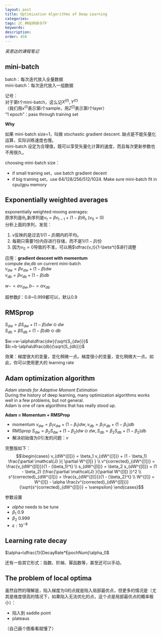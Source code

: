 ```yaml
---
layout: post
title: Optimization Algorithms of Deep Learning
categories:
tags: 2C_神经网络与TF
keywords:
description:
order: 450
---
```

*吴恩达的课程笔记*  

## mini-batch
batch：每次迭代放入全量数据  
mini-batch：每次迭代放入一组数据  

记号：  
对于第t个mini-batch，这么记$X^{\{ t \}},Y^{\{ t \}}$  
（我们用$x^{(i)}$表示第i个sample，用$Z^{[l]}$表示第l个layer）  
“1 epoch”：pass through training set

**Why**  

如果 mini-batch size=1，叫做 stochastic gradient descent. 缺点是不能矢量化运算，实际训练速度也慢。  
mini-batch 设定为合理值，既可以享受矢量化计算的速度，而且每次更新参数也不用很久。  

choosing mini-batch size：
- if small training set，use batch gradient decent
- if big training set，use 64/128/256/512/1024. Make sure mini-batch fit in cpu/gpu memory

## Exponentially weighted averages
 exponentially weighted moving averages:  
 原序列是$\theta_t$,新序列是$v_t=\beta v_{t-1}+(1-\beta)\theta_t, (v_0=0)$  
分析上面的序列，发现：
1. $v$反映的是过去$1/(1-\beta)$期内的平均。  
2. 每期只需要1份内存进行存储，而不是$1/(1-\beta)$份
3. 因为$v_0=0$导致的不准，可以用$\dfrac{v_t}{1-\beta^t}$进行调整

应用：**gradient descent with momentum**  
compute dw,db on current mini-batch  
$v_{dw}=\beta v_{dw}+(1-\beta)dw$  
$v_{db}=\beta v_{db}+(1-\beta)db$  

$w-=\alpha v_{dw},b-=\alpha v_{db}$

超参数$\beta$：0.8~0.999都可以，默认0.9

## RMSprop

$S_{dw}=\beta S_{dw}+(1-\beta)dw\odot dw$  
$S_{db}=\beta S_{db}+(1-\beta)db\odot db$  

$w:=w-\alpha\dfrac{dw}{\sqrt{S_{dw}}}$  
$b:=b-\alpha\dfrac{db}{\sqrt{S_{db}}}$  

效果：梯度很大的变量，变化稍微一点。梯度很小的变量，变化稍微大一点。如此，你可以使用更大的 learning rate

## Adam optimization algorithm
*Adam stands for Adaptive Moment Estimation*  
During the history of deep learning, many optimization algorithms works well in a few problems, but not general.  
Adam is one of rare algorithms that has really stood up.  

**Adam = Momentum + RMSProp**  
- momentum $v_{dw}=\beta_1 v_{dw}+(1-\beta_1)dw, v_{db}=\beta_1 v_{db}+(1-\beta_1)db$
- RMSprop $S_{dw}=\beta_2 S_{dw}+(1-\beta_2)dw\odot dw, S_{db}=\beta_2 S_{db}+(1-\beta_2)db$
- 解决初始值为0引发的问题：$v$

完整版如下：  
$$\begin{cases}
v_{dW^{[l]}} = \beta_1 v_{dW^{[l]}} + (1 - \beta_1) \frac{\partial \mathcal{J} }{ \partial W^{[l]} } \\
v^{corrected}_{dW^{[l]}} = \frac{v_{dW^{[l]}}}{1 - (\beta_1)^t} \\
s_{dW^{[l]}} = \beta_2 s_{dW^{[l]}} + (1 - \beta_2) (\frac{\partial \mathcal{J} }{\partial W^{[l]} })^2 \\
s^{corrected}_{dW^{[l]}} = \frac{s_{dW^{[l]}}}{1 - (\beta_2)^t} \\
W^{[l]} = W^{[l]} - \alpha \frac{v^{corrected}_{dW^{[l]}}}{\sqrt{s^{corrected}_{dW^{[l]}}} + \varepsilon}
\end{cases}$$


参数设置
- $alpha$ needs to be tune
- $\beta_1$ 0.9
- $\beta_2$ 0.999
- $\varepsilon:10^{-8}$


## Learning rate decay
$\alpha=\dfrac{1}{DecayRate*EpochNum}\alpha_0$  

还有一些其它形式：指数、阶梯、幂函数等，甚至还可以手动。

## The problem of local optima
虽然自然的理解是，陷入梯度为0的点就是陷入局部最优点，但更多的情况是（尤其是维度很高的情况下，如果陷入无法优化的点，这个点是局部最优点的概率极小）：
- 陷入到 saddle point
- plateaus

（自己画个图看看就懂了）
